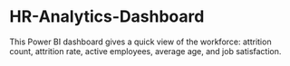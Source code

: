 # HR-Analytics-Dashboard
 This Power BI dashboard gives a quick view of the workforce: attrition count, attrition rate, active employees, average age, and job satisfaction. 
